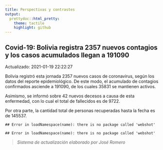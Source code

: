 ```yaml
---
title: Perspectivas y contrastes
output:
  prettydoc::html_pretty:
    theme: tactile
    highlight: github
---
```




## Covid-19: Bolivia registra 2357 nuevos contagios y los casos acumulados llegan a 191090

Actualizado: 2021-01-19 22:22:27


Bolivia registró  esta jornada 2357 nuevos casos de coronavirus, según los datos del reporte epidemiológico. De este modo, el acumulado de contagios confirmados asciende a 191090, de los cuales 35831 se mantienen activos.

Asimismo, se informó sobre 42 nuevos decesos a causa de esta enfermedad, con lo cual el total de fallecidos es de 9722.

Por otra parte, la cantidad total de personas recuperadas hasta la fecha es de 145537. 




```
## Error in loadNamespace(name): there is no package called 'webshot'
```




```
## Error in loadNamespace(name): there is no package called 'webshot'
```

> *Sistema de actualización elaborado por José Romero*

